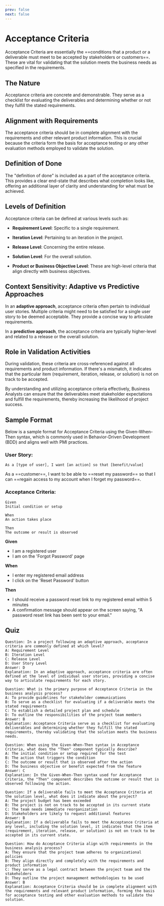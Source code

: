 ```yaml
---
prev: false
next: false
---
```


# Acceptance Criteria

Acceptance Criteria are essentially the ==conditions that a product or a deliverable must meet to be accepted by stakeholders or customers==. These are vital for validating that the solution meets the business needs as specified in the requirements.

## The Nature

Acceptance criteria are concrete and demonstrable. They serve as a checklist for evaluating the deliverables and determining whether or not they fulfill the stated requirements.

## Alignment with Requirements

The acceptance criteria should be in complete alignment with the requirements and other relevant product information. This is crucial because the criteria form the basis for acceptance testing or any other evaluation methods employed to validate the solution.

## Definition of Done

The "definition of done" is included as a part of the acceptance criteria. This provides a clear end-state that describes what completion looks like, offering an additional layer of clarity and understanding for what must be achieved.

## Levels of Definition

Acceptance criteria can be defined at various levels such as:

- **Requirement Level**: Specific to a single requirement.

- **Iteration Level**: Pertaining to an iteration in the project.

- **Release Level**: Concerning the entire release.

- **Solution Level**: For the overall solution.

- **Product or Business Objective Level**: These are high-level criteria that align directly with business objectives.

## Context Sensitivity: Adaptive vs Predictive Approaches

In an **adaptive approach**, acceptance criteria often pertain to individual user stories. Multiple criteria might need to be satisfied for a single user story to be deemed acceptable. They provide a concise way to articulate requirements.

In a **predictive approach**, the acceptance criteria are typically higher-level and related to a release or the overall solution.

## Role in Validation Activities

During validation, these criteria are cross-referenced against all requirements and product information. If there's a mismatch, it indicates that the particular item (requirement, iteration, release, or solution) is not on track to be accepted.

By understanding and utilizing acceptance criteria effectively, Business Analysts can ensure that the deliverables meet stakeholder expectations and fulfill the requirements, thereby increasing the likelihood of project success.

## Sample Format

Below is a sample format for Acceptance Criteria using the Given-When-Then syntax, which is commonly used in Behavior-Driven Development (BDD) and aligns well with PMI practices.

### User Story:

```:no-line-numbers
As a [type of user], I want [an action] so that [benefit/value]
```

As a ==customer==, I want to be able to ==reset my password== so that I can ==regain access to my account when I forget my password==.

### Acceptance Criteria:

```:no-line-numbers
Given
Initial condition or setup

When
An action takes place

Then
The outcome or result is observed
```

**Given**

- I am a registered user
- I am on the 'Forgot Password' page

**When**

- I enter my registered email address
- I click on the 'Reset Password' button

**Then**

- I should receive a password reset link to my registered email within 5 minutes
- A confirmation message should appear on the screen saying, "A password reset link has been sent to your email."

## Quiz

```quiz
Question: In a project following an adaptive approach, acceptance criteria are commonly defined at which level?
A: Requirement Level
B: Iteration Level
C: Release Level
D: User Story Level
Answer: D
Explanation: In an adaptive approach, acceptance criteria are often defined at the level of individual user stories, providing a concise way to articulate requirements for each story.

Question: What is the primary purpose of Acceptance Criteria in the business analysis process?
A: To provide guidelines for stakeholder communications
B: To serve as a checklist for evaluating if a deliverable meets the stated requirements
C: To establish a detailed project plan and schedule
D: To outline the responsibilities of the project team members
Answer: B
Explanation: Acceptance Criteria serve as a checklist for evaluating deliverables and determining whether they fulfill the stated requirements, thereby validating that the solution meets the business needs.

Question: When using the Given-When-Then syntax in Acceptance Criteria, what does the "Then" component typically describe?
A: The initial condition or setup required for the test
B: The action that triggers the condition
C: The outcome or result that is observed after the action
D: The business objective or benefit expected from the feature
Answer: C
Explanation: In the Given-When-Then syntax used for Acceptance Criteria, the "Then" component describes the outcome or result that is observed following the action.

Question: If a deliverable fails to meet the Acceptance Criteria at the solution level, what does it indicate about the project?
A: The project budget has been exceeded
B: The project is not on track to be accepted in its current state
C: The team needs immediate reorganization
D: Stakeholders are likely to request additional features
Answer: B
Explanation: If a deliverable fails to meet the Acceptance Criteria at any level, including the solution level, it indicates that the item (requirement, iteration, release, or solution) is not on track to be accepted in its current state.

Question: How do Acceptance Criteria align with requirements in the business analysis process?
A: They ensure that the project team adheres to organizational policies
B: They align directly and completely with the requirements and product information
C: They serve as a legal contract between the project team and the stakeholders
D: They outline the project management methodologies to be used
Answer: B
Explanation: Acceptance Criteria should be in complete alignment with the requirements and relevant product information, forming the basis for acceptance testing and other evaluation methods to validate the solution.
```
